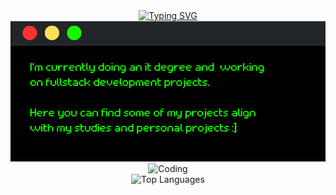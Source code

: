 <div align="center">
  <a href="https://git.io/typing-svg"><img src="https://readme-typing-svg.demolab.com?font=Retropix&duration=4300&pause=1000&color=13F700&random=false&width=435&lines=hi+%3A%5D+i'm+jana" alt="Typing SVG" /></a>
  <div>
    <tr>
      <td>
        <img src="card.png" style="width:400px height=50px">
      </td>
      <td>
        <img alt="Coding" width="350" src="https://i.imgur.com/eJWub24.png">
      </td>
    </tr>

   <div align="center"> 
  <img src="https://github-readme-stats.vercel.app/api/top-langs/?username=jwnaina&layout=compact&theme=highcontrast" alt="Top Languages">
   </div>
  </div>
  <br>
</div>
